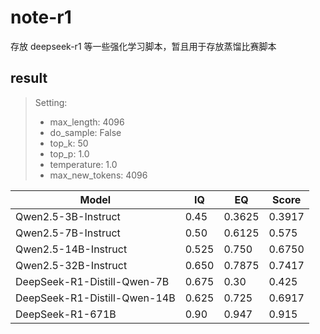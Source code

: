 # note-r1

存放 deepseek-r1 等一些强化学习脚本，暂且用于存放蒸馏比赛脚本

## result

> Setting: 
> - max_length: 4096
> - do_sample: False
> - top_k: 50
> - top_p: 1.0
> - temperature: 1.0
> - max_new_tokens: 4096

| Model                         | IQ       | EQ       | Score            |
|-------------------------------|----------|----------|------------------|
| Qwen2.5-3B-Instruct           | 0.45     | 0.3625   | 0.3917           |
| Qwen2.5-7B-Instruct           | 0.50     | 0.6125   | 0.575            |
| Qwen2.5-14B-Instruct          | 0.525    | 0.750    | 0.6750           |
| Qwen2.5-32B-Instruct          | 0.650    | 0.7875   | 0.7417           |
| DeepSeek-R1-Distill-Qwen-7B   | 0.675    | 0.30     | 0.425            |
| DeepSeek-R1-Distill-Qwen-14B  | 0.625    | 0.725    | 0.6917           |
| DeepSeek-R1-671B              | 0.90     | 0.947    | 0.915            |